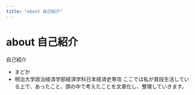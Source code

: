 ```yaml
---
title: "about 自己紹介"
---
```


# about 自己紹介

自己紹介<br>
- まどか
- 明治大学政治経済学部経済学科日本経済史専攻
ここでは私が普段生活している上で、あったこと、頭の中で考えたことを文章化し、整理していきます。


